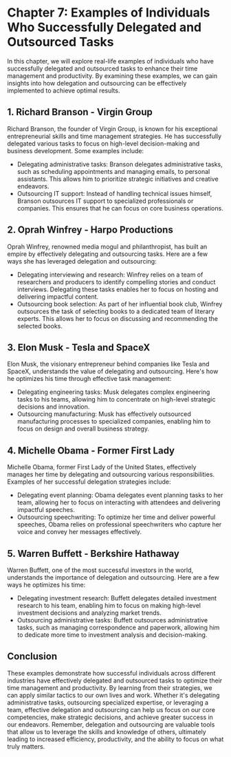 Chapter 7: Examples of Individuals Who Successfully Delegated and Outsourced Tasks
==================================================================================

In this chapter, we will explore real-life examples of individuals who have successfully delegated and outsourced tasks to enhance their time management and productivity. By examining these examples, we can gain insights into how delegation and outsourcing can be effectively implemented to achieve optimal results.

**1. Richard Branson - Virgin Group**
-------------------------------------

Richard Branson, the founder of Virgin Group, is known for his exceptional entrepreneurial skills and time management strategies. He has successfully delegated various tasks to focus on high-level decision-making and business development. Some examples include:

* Delegating administrative tasks: Branson delegates administrative tasks, such as scheduling appointments and managing emails, to personal assistants. This allows him to prioritize strategic initiatives and creative endeavors.
* Outsourcing IT support: Instead of handling technical issues himself, Branson outsources IT support to specialized professionals or companies. This ensures that he can focus on core business operations.

**2. Oprah Winfrey - Harpo Productions**
----------------------------------------

Oprah Winfrey, renowned media mogul and philanthropist, has built an empire by effectively delegating and outsourcing tasks. Here are a few ways she has leveraged delegation and outsourcing:

* Delegating interviewing and research: Winfrey relies on a team of researchers and producers to identify compelling stories and conduct interviews. Delegating these tasks enables her to focus on hosting and delivering impactful content.
* Outsourcing book selection: As part of her influential book club, Winfrey outsources the task of selecting books to a dedicated team of literary experts. This allows her to focus on discussing and recommending the selected books.

**3. Elon Musk - Tesla and SpaceX**
-----------------------------------

Elon Musk, the visionary entrepreneur behind companies like Tesla and SpaceX, understands the value of delegating and outsourcing. Here's how he optimizes his time through effective task management:

* Delegating engineering tasks: Musk delegates complex engineering tasks to his teams, allowing him to concentrate on high-level strategic decisions and innovation.
* Outsourcing manufacturing: Musk has effectively outsourced manufacturing processes to specialized companies, enabling him to focus on design and overall business strategy.

**4. Michelle Obama - Former First Lady**
-----------------------------------------

Michelle Obama, former First Lady of the United States, effectively manages her time by delegating and outsourcing various responsibilities. Examples of her successful delegation strategies include:

* Delegating event planning: Obama delegates event planning tasks to her team, allowing her to focus on interacting with attendees and delivering impactful speeches.
* Outsourcing speechwriting: To optimize her time and deliver powerful speeches, Obama relies on professional speechwriters who capture her voice and convey her messages effectively.

**5. Warren Buffett - Berkshire Hathaway**
------------------------------------------

Warren Buffett, one of the most successful investors in the world, understands the importance of delegation and outsourcing. Here are a few ways he optimizes his time:

* Delegating investment research: Buffett delegates detailed investment research to his team, enabling him to focus on making high-level investment decisions and analyzing market trends.
* Outsourcing administrative tasks: Buffett outsources administrative tasks, such as managing correspondence and paperwork, allowing him to dedicate more time to investment analysis and decision-making.

**Conclusion**
--------------

These examples demonstrate how successful individuals across different industries have effectively delegated and outsourced tasks to optimize their time management and productivity. By learning from their strategies, we can apply similar tactics to our own lives and work. Whether it's delegating administrative tasks, outsourcing specialized expertise, or leveraging a team, effective delegation and outsourcing can help us focus on our core competencies, make strategic decisions, and achieve greater success in our endeavors. Remember, delegation and outsourcing are valuable tools that allow us to leverage the skills and knowledge of others, ultimately leading to increased efficiency, productivity, and the ability to focus on what truly matters.

